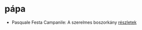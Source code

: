 # pápa

- Pasquale Festa Campanile: A szerelmes boszorkány [részletek](_details/%7Bopf.creator%7D.md#id_975)